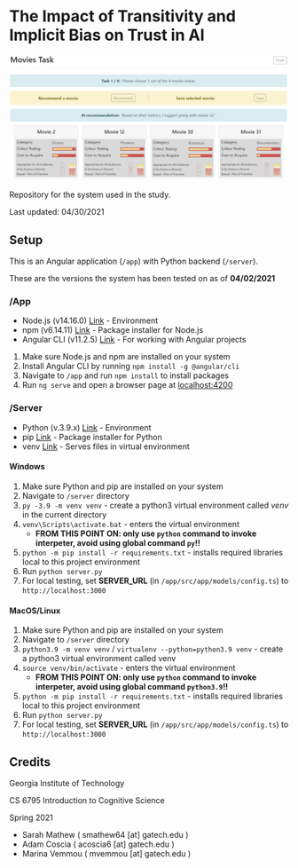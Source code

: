 # The Impact of Transitivity and Implicit Bias on Trust in AI

![splash](splash.png)

Repository for the system used in the study.

Last updated: 04/30/2021

## Setup

This is an Angular application (`/app`) with Python backend (`/server`).

These are the versions the system has been tested on as of **04/02/2021**

### /App

- Node.js (v14.16.0) [Link](https://nodejs.org/en/) - Environment
- npm (v6.14.11) [Link](https://www.npmjs.com/get-npm) - Package installer for Node.js
- Angular CLI (v11.2.5) [Link](https://cli.angular.io/) - For working with Angular projects

1. Make sure Node.js and npm are installed on your system
2. Install Angular CLI by running `npm install -g @angular/cli`
3. Navigate to `/app` and run `npm install` to install packages
4. Run `ng serve` and open a browser page at <localhost:4200>

### /Server

- Python (v.3.9.x) [Link](https://www.python.org/) - Environment
- pip [Link](https://pypi.org/project/pip/) - Package installer for Python
- venv [Link](https://docs.python.org/3/library/venv.html) - Serves files in virtual environment

#### Windows

1. Make sure Python and pip are installed on your system
2. Navigate to `/server` directory
3. `py -3.9 -m venv venv` - create a python3 virtual environment called _venv_ in the current directory
4. `venv\Scripts\activate.bat` - enters the virtual environment
   - **FROM THIS POINT ON: only use `python` command to invoke interpeter, avoid using global command `py`!!**
5. `python -m pip install -r requirements.txt` - installs required libraries local to this project environment
6. Run `python server.py`
7. For local testing, set **SERVER_URL** (in `/app/src/app/models/config.ts`) to `http://localhost:3000`

#### MacOS/Linux

1. Make sure Python and pip are installed on your system
2. Navigate to `/server` directory
3. `python3.9 -m venv venv` / `virtualenv --python=python3.9 venv` - create a python3 virtual environment called venv
4. `source venv/bin/activate` - enters the virtual environment
   - **FROM THIS POINT ON: only use `python` command to invoke interpeter, avoid using global command `python3.9`!!**
5. `python -m pip install -r requirements.txt` - installs required libraries local to this project environment
6. Run `python server.py`
7. For local testing, set **SERVER_URL** (in `/app/src/app/models/config.ts`) to `http://localhost:3000`

## Credits

Georgia Institute of Technology

CS 6795 Introduction to Cognitive Science

Spring 2021

- Sarah Mathew ( smathew64 \[at\] gatech.edu )
- Adam Coscia ( acoscia6 \[at\] gatech.edu )
- Marina Vemmou ( mvemmou \[at\] gatech.edu )
